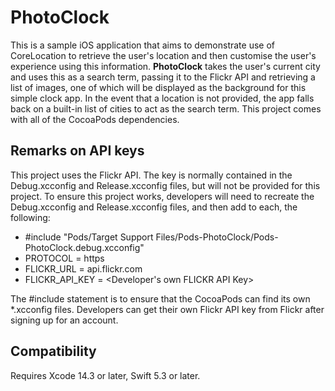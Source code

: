 # PhotoClock

This is a sample iOS application that aims to demonstrate use of CoreLocation to retrieve the user's location and then customise the user's experience using this information. **PhotoClock** takes the user's current city and uses this as a search term, passing it to the Flickr API and retrieving a list of images, one of which will be displayed as the background for this simple clock app. In the event that a location is not provided, the app falls back on a built-in list of cities to act as the search term. This project comes with all of the CocoaPods dependencies.

## Remarks on API keys

This project uses the Flickr API. The key is normally contained in the Debug.xcconfig and Release.xcconfig files, but will not be provided for this project. To ensure this project works, developers will need to recreate the Debug.xcconfig and Release.xcconfig files, and then add to each, the following:

- #include "Pods/Target Support Files/Pods-PhotoClock/Pods-PhotoClock.debug.xcconfig"
- PROTOCOL = https
- FLICKR_URL = api.flickr.com
- FLICKR_API_KEY = <Developer's own FLICKR API Key>

The #include statement is to ensure that the CocoaPods can find its own *.xcconfig files. Developers can get their own Flickr API key from Flickr after signing up for an account.

## Compatibility

Requires Xcode 14.3 or later, Swift 5.3 or later.
